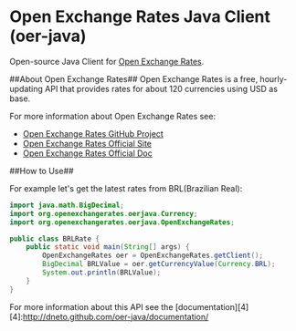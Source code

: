 Open Exchange Rates Java Client (oer-java)
==========================================

Open-source Java Client for [Open Exchange Rates][2].

##About Open Exchange Rates##
Open Exchange Rates is a free, hourly-updating API that provides rates for about 120 currencies using USD as base.

For more information about Open Exchange Rates see:

*    [Open Exchange Rates GitHub Project][1]
*    [Open Exchange Rates Official Site][2]
*    [Open Exchange Rates Official Doc][3]

[1]:https://github.com/currencybot/open-exchange-rates
[2]:http://openexchangerates.org/
[3]:http://josscrowcroft.github.com/open-exchange-rates/

##How to Use##

For example let's get the latest rates from BRL(Brazilian Real):

```java
import java.math.BigDecimal;
import org.openexchangerates.oerjava.Currency;
import org.openexchangerates.oerjava.OpenExchangeRates;

public class BRLRate {
	public static void main(String[] args) {
		OpenExchangeRates oer = OpenExchangeRates.getClient();
		BigDecimal BRLValue = oer.getCurrencyValue(Currency.BRL);
		System.out.println(BRLValue);
	}
}
```

For more information about this API see the [documentation][4]
[4]:http://dneto.github.com/oer-java/documentation/
